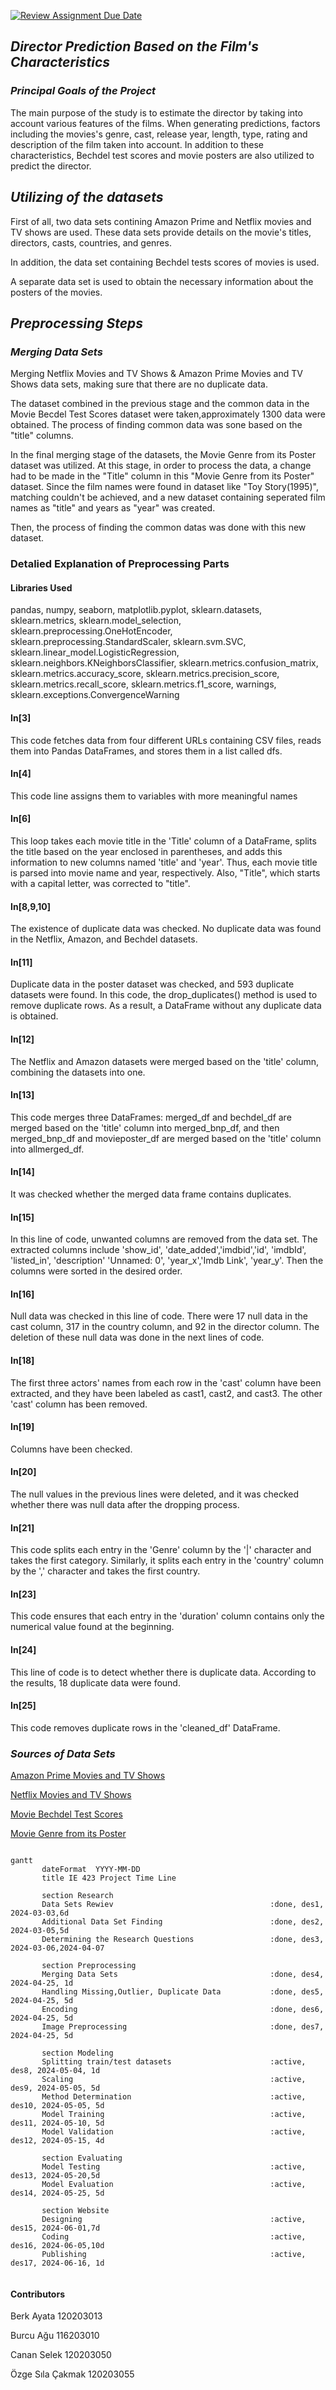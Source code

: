 [![Review Assignment Due Date](https://classroom.github.com/assets/deadline-readme-button-24ddc0f5d75046c5622901739e7c5dd533143b0c8e959d652212380cedb1ea36.svg)](https://classroom.github.com/a/N24Xct0L)
## *Director Prediction Based on the Film's Characteristics*


### *Principal Goals of the Project* 
The main purpose of the study is to estimate the director by taking into account various features of the films. 
When generating predictions, factors including the movies's genre, cast, release year, length, type, rating and description of the film taken into account. In addition to these characteristics, Bechdel test scores and movie posters are also utilized to predict the director.

## *Utilizing of the datasets*
First of all, two data sets contining Amazon Prime and Netflix movies and TV shows are used. These data sets provide details on the movie's titles, directors, casts, countries, and genres.

In addition, the data set containing Bechdel tests scores of movies is used. 

A separate data set is used to obtain the necessary information about the posters of the movies.

## *Preprocessing Steps*
### *Merging Data Sets*
Merging Netflix Movies and TV Shows & Amazon Prime Movies and TV Shows data sets, making sure that there are no duplicate data.

The dataset combined in the previous stage and the common data in the Movie Becdel Test Scores dataset were taken,approximately 1300 data were obtained. The process of finding common data was sone based on the "title" columns.

In the final merging stage of the datasets, the Movie Genre from its Poster dataset was utilized. At this stage, in order to process the data, a change had to be made in the "Title" column in this "Movie Genre from its Poster" dataset. Since the film names were found in dataset like "Toy Story(1995)", matching couldn't be achieved, and a new dataset containing seperated film names as "title" and years as "year" was created. 

Then, the process of finding the common datas was done with this new dataset.

### Detalied Explanation of Preprocessing Parts
#### Libraries Used
pandas, numpy, seaborn, matplotlib.pyplot, sklearn.datasets, sklearn.metrics, sklearn.model_selection, sklearn.preprocessing.OneHotEncoder, sklearn.preprocessing.StandardScaler, sklearn.svm.SVC, sklearn.linear_model.LogisticRegression, sklearn.neighbors.KNeighborsClassifier, sklearn.metrics.confusion_matrix, sklearn.metrics.accuracy_score, sklearn.metrics.precision_score, sklearn.metrics.recall_score, sklearn.metrics.f1_score, warnings, sklearn.exceptions.ConvergenceWarning

#### In[3] 
This code fetches data from four different URLs containing CSV files, reads them into Pandas DataFrames, and stores them in a list called dfs.

#### In[4]
This code line assigns them to variables with more meaningful names 

#### In[6]
This loop takes each movie title in the 'Title' column of a DataFrame, splits the title based on the year enclosed in parentheses, and adds this information to new columns named 'title' and 'year'. Thus, each movie title is parsed into movie name and year, respectively.
Also, "Title", which starts with a capital letter, was corrected to "title".

#### In[8,9,10]
The existence of duplicate data was checked.
No duplicate data was found in the Netflix, Amazon, and Bechdel datasets.

#### In[11]
Duplicate data in the poster dataset was checked, and 593 duplicate datasets were found.
In this code, the drop_duplicates() method is used to remove duplicate rows. As a result, a DataFrame without any duplicate data is obtained.

#### In[12]
The Netflix and Amazon datasets were merged based on the 'title' column, combining the datasets into one.

#### In[13]
This code merges three DataFrames: merged_df and bechdel_df are merged based on the 'title' column into merged_bnp_df, and then merged_bnp_df and movieposter_df are merged based on the 'title' column into allmerged_df.

#### In[14]
It was checked whether the merged data frame contains duplicates.

#### In[15]
In this line of code, unwanted columns are removed from the data set. The extracted columns include 'show_id', 'date_added','imdbid','id', 'imdbId', 'listed_in', 'description' 'Unnamed: 0', 'year_x','Imdb Link', 'year_y'.
Then the columns were sorted in the desired order.

#### In[16]
Null data was checked in this line of code.
There were 17 null data in the cast column, 317 in the country column, and 92 in the director column. The deletion of these null data was done in the next lines of code.

#### In[18]
The first three actors' names from each row in the 'cast' column have been extracted, and they have been labeled as cast1, cast2, and cast3. The other 'cast' column has been removed.

#### In[19]
Columns have been checked.

#### In[20]
The null values in the previous lines were deleted, and it was checked whether there was null data after the dropping process.

#### In[21]
This code splits each entry in the 'Genre' column by the '|' character and takes the first category. Similarly, it splits each entry in the 'country' column by the ',' character and takes the first country.

#### In[23]
This code ensures that each entry in the 'duration' column contains only the numerical value found at the beginning.

#### In[24]
This line of code is to detect whether there is duplicate data. According to the results, 18 duplicate data were found.

#### In[25]
This code removes duplicate rows in the 'cleaned_df' DataFrame.


### *Sources of Data Sets*
[Amazon Prime Movies and TV Shows](https://www.kaggle.com/datasets/shivamb/amazon-prime-movies-and-tv-shows)

[Netflix Movies and TV Shows](https://www.kaggle.com/datasets/shivamb/netflix-shows)

[Movie Bechdel Test Scores](https://www.kaggle.com/datasets/alisonyao/movie-bechdel-test-scores?select=Bechdel_detailed.csv)

[Movie Genre from its Poster](https://www.kaggle.com/datasets/neha1703/movie-genre-from-its-poster)


```mermaid

gantt
       dateFormat  YYYY-MM-DD
       title IE 423 Project Time Line

       section Research
       Data Sets Rewiev                                   :done, des1, 2024-03-03,6d
       Additional Data Set Finding                        :done, des2, 2024-03-05,5d
       Determining the Research Questions                 :done, des3, 2024-03-06,2024-04-07

       section Preprocessing
       Merging Data Sets                                  :done, des4, 2024-04-25, 1d
       Handling Missing,Outlier, Duplicate Data           :done, des5, 2024-04-25, 5d
       Encoding                                           :done, des6, 2024-04-25, 5d
       Image Preprocessing                                :done, des7, 2024-04-25, 5d

       section Modeling
       Splitting train/test datasets                      :active, des8, 2024-05-04, 1d
       Scaling                                            :active, des9, 2024-05-05, 5d
       Method Determination                               :active, des10, 2024-05-05, 5d
       Model Training                                     :active, des11, 2024-05-10, 5d
       Model Validation                                   :active, des12, 2024-05-15, 4d

       section Evaluating
       Model Testing                                      :active, des13, 2024-05-20,5d
       Model Evaluation                                   :active, des14, 2024-05-25, 5d

       section Website
       Designing                                          :active, des15, 2024-06-01,7d
       Coding                                             :active, des16, 2024-06-05,10d
       Publishing                                         :active, des17, 2024-06-16, 1d
    

```
#### Contributors
Berk Ayata 120203013

Burcu Ağu 116203010

Canan Selek 120203050

Özge Sıla Çakmak 120203055

